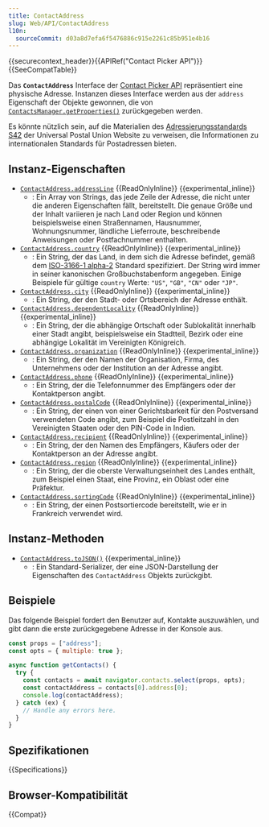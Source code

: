```yaml
---
title: ContactAddress
slug: Web/API/ContactAddress
l10n:
  sourceCommit: d03a8d7efa6f5476886c915e2261c85b951e4b16
---
```


{{securecontext_header}}{{APIRef("Contact Picker API")}}{{SeeCompatTable}}

Das **`ContactAddress`** Interface der [Contact Picker API](/de/docs/Web/API/Contact_Picker_API) repräsentiert eine physische Adresse. Instanzen dieses Interface werden aus der `address` Eigenschaft der Objekte gewonnen, die von [`ContactsManager.getProperties()`](/de/docs/Web/API/ContactsManager/getProperties) zurückgegeben werden.

Es könnte nützlich sein, auf die Materialien des [Adressierungsstandards S42](https://www.upu.int/en/Postal-Solutions/Programmes-Services/Addressing-Solutions#addressing-s42-standard) der Universal Postal Union Website zu verweisen, die Informationen zu internationalen Standards für Postadressen bieten.

## Instanz-Eigenschaften

- [`ContactAddress.addressLine`](/de/docs/Web/API/ContactAddress/addressLine) {{ReadOnlyInline}} {{experimental_inline}}
  - : Ein Array von Strings, das jede Zeile der Adresse, die nicht unter die anderen Eigenschaften fällt, bereitstellt. Die genaue Größe und der Inhalt variieren je nach Land oder Region und können beispielsweise einen Straßennamen, Hausnummer, Wohnungsnummer, ländliche Lieferroute, beschreibende Anweisungen oder Postfachnummer enthalten.
- [`ContactAddress.country`](/de/docs/Web/API/ContactAddress/country) {{ReadOnlyInline}} {{experimental_inline}}
  - : Ein String, der das Land, in dem sich die Adresse befindet, gemäß dem [ISO-3166-1 alpha-2](https://en.wikipedia.org/wiki/ISO_3166-1_alpha-2) Standard spezifiziert. Der String wird immer in seiner kanonischen Großbuchstabenform angegeben. Einige Beispiele für gültige `country` Werte: `"US"`, `"GB"`, `"CN"` oder `"JP"`.
- [`ContactAddress.city`](/de/docs/Web/API/ContactAddress/city) {{ReadOnlyInline}} {{experimental_inline}}
  - : Ein String, der den Stadt- oder Ortsbereich der Adresse enthält.
- [`ContactAddress.dependentLocality`](/de/docs/Web/API/ContactAddress/dependentLocality) {{ReadOnlyInline}} {{experimental_inline}}
  - : Ein String, der die abhängige Ortschaft oder Sublokalität innerhalb einer Stadt angibt, beispielsweise ein Stadtteil, Bezirk oder eine abhängige Lokalität im Vereinigten Königreich.
- [`ContactAddress.organization`](/de/docs/Web/API/ContactAddress/organization) {{ReadOnlyInline}} {{experimental_inline}}
  - : Ein String, der den Namen der Organisation, Firma, des Unternehmens oder der Institution an der Adresse angibt.
- [`ContactAddress.phone`](/de/docs/Web/API/ContactAddress/phone) {{ReadOnlyInline}} {{experimental_inline}}
  - : Ein String, der die Telefonnummer des Empfängers oder der Kontaktperson angibt.
- [`ContactAddress.postalCode`](/de/docs/Web/API/ContactAddress/postalCode) {{ReadOnlyInline}} {{experimental_inline}}
  - : Ein String, der einen von einer Gerichtsbarkeit für den Postversand verwendeten Code angibt, zum Beispiel die Postleitzahl in den Vereinigten Staaten oder den PIN-Code in Indien.
- [`ContactAddress.recipient`](/de/docs/Web/API/ContactAddress/recipient) {{ReadOnlyInline}} {{experimental_inline}}
  - : Ein String, der den Namen des Empfängers, Käufers oder der Kontaktperson an der Adresse angibt.
- [`ContactAddress.region`](/de/docs/Web/API/ContactAddress/region) {{ReadOnlyInline}} {{experimental_inline}}
  - : Ein String, der die oberste Verwaltungseinheit des Landes enthält, zum Beispiel einen Staat, eine Provinz, ein Oblast oder eine Präfektur.
- [`ContactAddress.sortingCode`](/de/docs/Web/API/ContactAddress/sortingCode) {{ReadOnlyInline}} {{experimental_inline}}
  - : Ein String, der einen Postsortiercode bereitstellt, wie er in Frankreich verwendet wird.

## Instanz-Methoden

- [`ContactAddress.toJSON()`](/de/docs/Web/API/ContactAddress/toJSON) {{experimental_inline}}
  - : Ein Standard-Serializer, der eine JSON-Darstellung der Eigenschaften des `ContactAddress` Objekts zurückgibt.

## Beispiele

Das folgende Beispiel fordert den Benutzer auf, Kontakte auszuwählen, und gibt dann die erste zurückgegebene Adresse in der Konsole aus.

```js
const props = ["address"];
const opts = { multiple: true };

async function getContacts() {
  try {
    const contacts = await navigator.contacts.select(props, opts);
    const contactAddress = contacts[0].address[0];
    console.log(contactAddress);
  } catch (ex) {
    // Handle any errors here.
  }
}
```

## Spezifikationen

{{Specifications}}

## Browser-Kompatibilität

{{Compat}}
